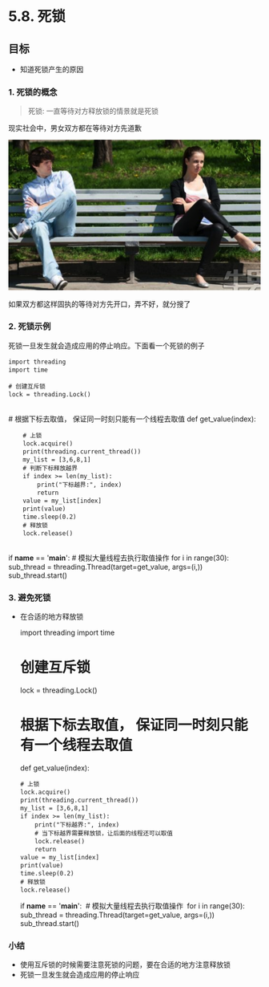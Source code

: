 # 5.8. 死锁

目标
--

*   知道死锁产生的原因

### 1\. 死锁的概念

> 死锁: 一直等待对方释放锁的情景就是死锁

现实社会中，男女双方都在等待对方先道歉

![死锁情景](imgs/死锁.png)

如果双方都这样固执的等待对方先开口，弄不好，就分搜了

### 2\. 死锁示例

死锁一旦发生就会造成应用的停止响应。下面看一个死锁的例子

    import threading
    import time
    
    # 创建互斥锁
    lock = threading.Lock()


​    
    # 根据下标去取值， 保证同一时刻只能有一个线程去取值
    def get_value(index):
    
        # 上锁
        lock.acquire()
        print(threading.current_thread())
        my_list = [3,6,8,1]
        # 判断下标释放越界
        if index >= len(my_list):
            print("下标越界:", index)
            return
        value = my_list[index]
        print(value)
        time.sleep(0.2)
        # 释放锁
        lock.release()


​    
    if __name__ == '__main__':
        # 模拟大量线程去执行取值操作
        for i in range(30):
            sub_thread = threading.Thread(target=get_value, args=(i,))
            sub_thread.start()


### 3\. 避免死锁

* 在合适的地方释放锁

  import threading
  import time

  # 创建互斥锁
  lock = threading.Lock()


  # 根据下标去取值， 保证同一时刻只能有一个线程去取值
  def get_value(index):

      # 上锁
      lock.acquire()
      print(threading.current_thread())
      my_list = [3,6,8,1]
      if index >= len(my_list):
          print("下标越界:", index)
          # 当下标越界需要释放锁，让后面的线程还可以取值
          lock.release()
          return
      value = my_list[index]
      print(value)
      time.sleep(0.2)
      # 释放锁
      lock.release()


  if __name__ == '__main__':
  ​    # 模拟大量线程去执行取值操作
  ​    for i in range(30):
  ​        sub_thread = threading.Thread(target=get_value, args=(i,))
  ​        sub_thread.start()


### 小结

*   使用互斥锁的时候需要注意死锁的问题，要在合适的地方注意释放锁
*   死锁一旦发生就会造成应用的停止响应